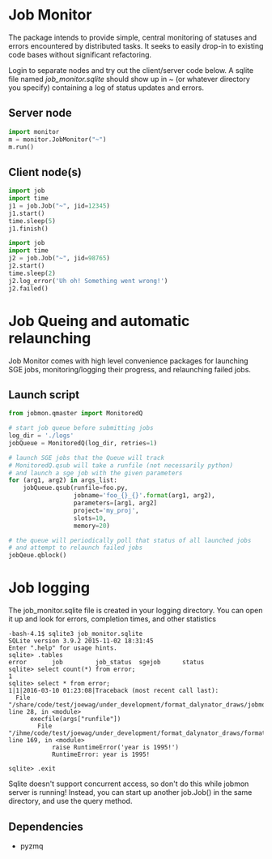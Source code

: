 # Job Monitor
The package intends to provide simple, central monitoring of statuses and errors encountered by distributed tasks. It seeks to easily drop-in to existing code bases without significant refactoring.

Login to separate nodes and try out the client/server code below. A sqlite file named *job_monitor.sqlite* should show up in ~ (or whatever directory you specify) containing a log of status updates and errors.

## Server node
```python
import monitor
m = monitor.JobMonitor("~")
m.run()
```

## Client node(s)
```python
import job
import time
j1 = job.Job("~", jid=12345)
j1.start()
time.sleep(5)
j1.finish()
```
```python
import job
import time
j2 = job.Job("~", jid=98765)
j2.start()
time.sleep(2)
j2.log_error('Uh oh! Something went wrong!')
j2.failed()
```
# Job Queing and automatic relaunching
Job Monitor comes with high level convenience packages for launching SGE jobs,
monitoring/logging their progress, and relaunching failed jobs.

## Launch script
```python
from jobmon.qmaster import MonitoredQ

# start job queue before submitting jobs
log_dir = './logs'
jobQueue = MonitoredQ(log_dir, retries=1)

# launch SGE jobs that the Queue will track
# MonitoredQ.qsub will take a runfile (not necessarily python)
# and launch a sge job with the given parameters
for (arg1, arg2) in args_list:
    jobQueue.qsub(runfile=foo.py,
                  jobname='foo_{}_{}'.format(arg1, arg2),
                  parameters=[arg1, arg2]
                  project='my_proj',
                  slots=10,
                  memory=20)

# the queue will periodically poll that status of all launched jobs
# and attempt to relaunch failed jobs
jobQeue.qblock()
```

# Job logging
The job_monitor.sqlite file is created in your logging directory. You can open
it up and look for errors, completion times, and other statistics

    -bash-4.1$ sqlite3 job_monitor.sqlite
    SQLite version 3.9.2 2015-11-02 18:31:45
    Enter ".help" for usage hints.
    sqlite> .tables
    error       job         job_status  sgejob      status
    sqlite> select count(*) from error;
    1
    sqlite> select * from error;
    1|1|2016-03-10 01:23:08|Traceback (most recent call last):
      File "/share/code/test/joewag/under_development/format_dalynator_draws/jobmon/bin/monitored_job.py", line 28, in <module>
          execfile(args["runfile"])
            File "/ihme/code/test/joewag/under_development/format_dalynator_draws/formatter.py", line 169, in <module>
                raise RuntimeError('year is 1995!')
                RuntimeError: year is 1995!

    sqlite> .exit

Sqlite doesn't support concurrent access, so don't do this while 
jobmon server is running! Instead, you can start up another job.Job() in
the same directory, and use the query method.

## Dependencies
- pyzmq
